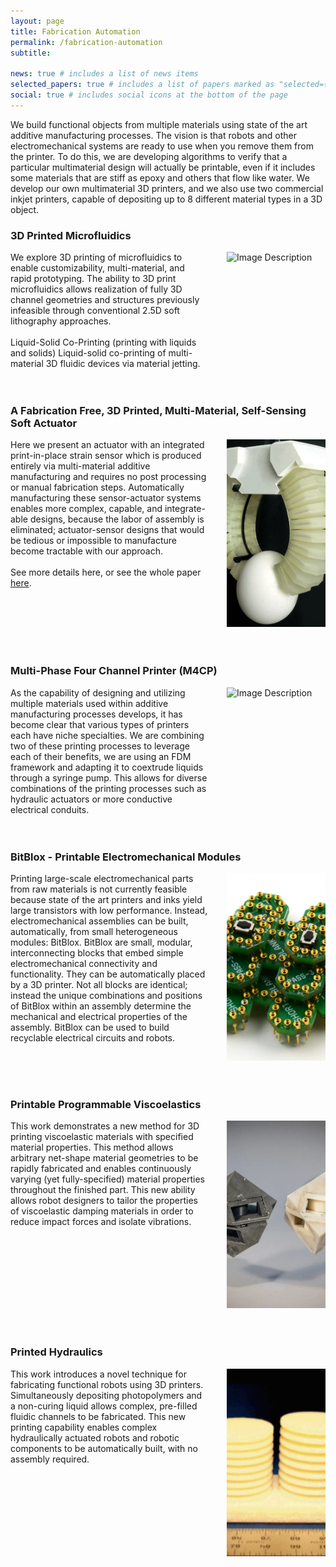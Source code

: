 ```yaml
---
layout: page
title: Fabrication Automation
permalink: /fabrication-automation
subtitle: 

news: true # includes a list of news items
selected_papers: true # includes a list of papers marked as "selected={true}"
social: true # includes social icons at the bottom of the page
---
```


We build functional objects from multiple materials using state of the art additive manufacturing processes. The vision is that robots and other electromechanical systems are ready to use when you remove them from the printer. To do this, we are developing algorithms to verify that a particular multimaterial design will actually be printable, even if it includes some materials that are stiff as epoxy and others that flow like water. We develop our own multimaterial 3D printers, and we also use two commercial inkjet printers, capable of depositing up to 8 different material types in a 3D object.



### 3D Printed Microfluidics

<div style="display: flex;">
    <div style="flex: 2;padding-right: 30px;">
        We explore 3D printing of microfluidics to enable customizability, multi-material, and rapid prototyping. The ability to 3D print microfluidics allows realization of fully 3D channel geometries and structures previously infeasible through conventional 2.5D soft lithography approaches.
        <br/><br/>
        Liquid-Solid Co-Printing (printing with liquids and solids)
        Liquid-solid co-printing of multi-material 3D fluidic devices via material jetting.
    </div>
    <div style="flex: 1; margin-left: auto;">
        <img src="/assets/img/fabrication-automation/fa1.gif" alt="Image Description" style="width: 300px; height: 300px; object-fit: cover;">
    </div>
</div>
<br/><br/>

### A Fabrication Free, 3D Printed, Multi-Material, Self-Sensing Soft Actuator

<div style="display: flex;">
    <div style="flex: 2; padding-right: 30px;">
        Here we present an actuator with an integrated print-in-place strain sensor which is produced entirely via multi-material additive manufacturing and requires no post processing or manual fabrication steps. Automatically manufacturing these sensor-actuator systems enables more complex, capable, and integrate-able designs, because the labor of assembly is eliminated; actuator-sensor designs that would be tedious or impossible to manufacture become tractable with our approach.
        <br/><br/>
        See more details here, or see the whole paper <a href ="https://41310ed7-1a60-489f-888a-1aa520d0c9ca.filesusr.com/ugd/39a42a_fab92126ddce474db9dccb2fd3c7c302.pdf"> here</a>.
    </div>
    <div style="flex: 1; margin-left: auto;">
        <img src="/assets/img/fabrication-automation/fa2.jpg" alt="Image Description" style="width: 300px; height: 300px; object-fit: cover;">
    </div>
</div>
<br/><br/>

### Multi-Phase Four Channel Printer (M4CP)

<div style="display: flex;">
    <div style="flex: 2; padding-right: 30px;">
        As the capability of designing and utilizing multiple materials used within additive manufacturing processes develops, it has become clear that various types of printers each have niche specialties. We are combining two of these printing processes to leverage each of their benefits, we are using an FDM framework and adapting it to coextrude liquids through a syringe pump. This allows for diverse combinations of the printing processes such as hydraulic actuators or more conductive electrical conduits.
    </div>
    <div style="flex: 1; margin-left: auto;">
        <img src="/assets/img/fabrication-automation/fa3.gif" alt="Image Description" style="width: 300px; height: 300px; object-fit: cover;">
    </div>
</div>
<br/><br/>

### BitBlox - Printable Electromechanical Modules

<div style="display: flex;">
    <div style="flex: 2;padding-right: 30px;">
        Printing large-scale electromechanical parts from raw materials is not currently feasible because state of the art printers and inks yield large transistors with low performance. Instead, electromechanical assemblies can be built, automatically, from small heterogeneous modules: BitBlox. BitBlox are small, modular, interconnecting blocks that embed simple electromechanical connectivity and functionality. They can be automatically placed by a 3D printer. Not all blocks are identical; instead the unique combinations and positions of BitBlox within an assembly determine the mechanical and electrical properties of the assembly. BitBlox can be used to build recyclable electrical circuits and robots.
    </div>
    <div style="flex: 1; margin-left: auto;">
        <img src="/assets/img/fabrication-automation/fa4.jpg" alt="Image Description" style="width: 300px; height: 300px; object-fit: cover;">
    </div>
</div>
<br/><br/>

### Printable Programmable Viscoelastics

<div style="display: flex;">
    <div style="flex: 2;padding-right: 30px;">
        This work demonstrates a new method for 3D printing viscoelastic materials with specified material properties. This method allows arbitrary net-shape material geometries to be rapidly fabricated and enables continuously varying (yet fully-specified) material properties throughout the finished part. This new ability allows robot designers to tailor the properties of viscoelastic damping materials in order to reduce impact forces and isolate vibrations.
    </div>
    <div style="flex: 1; margin-left: auto;">
        <img src="/assets/img/fabrication-automation/fa5.jpg" alt="Image Description" style="width: 300px; height: 300px; object-fit: cover;">
    </div>
</div>
<br/><br/>

### Printed Hydraulics

<div style="display: flex;">
    <div style="flex: 2;padding-right: 30px;">
        This work introduces a novel technique for fabricating functional robots using 3D printers. Simultaneously depositing photopolymers and a non-curing liquid allows complex, pre-filled fluidic channels to be fabricated. This new printing capability enables complex hydraulically actuated robots and robotic components to be automatically built, with no assembly required.
    </div>
    <div style="flex: 1; margin-left: auto;">
        <img src="/assets/img/fabrication-automation/fa6.gif" alt="Image Description" style="width: 300px; height: 300px; object-fit: cover;">
    </div>
</div>
<br/><br/>
